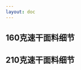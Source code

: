 ```yaml
---
layout: doc
---
```

<!-- <Swiper :imagePaths="imagePaths" :stringFClothingName='stringFClothingName[0]' /> -->

## 160克速干面料细节
<SwiperZoom :imagePaths="suGanDetails" :VideoPath="suGanVideoPath" FabricVideo="160克速干视频"/>

## 210克速干面料细节
<SwiperZoom :imagePaths="MoDaiErDetails" />




<script setup>

//160速干
const suGanDetails = [
  '/else/实物图/面料细节/160克速干/1.png',
  '/else/实物图/面料细节/160克速干/2.png',
];
const suGanVideoPath= [
  '/else/实物图/面料细节/160克速干/160克速干面料视频.mp4',
]

const MoDaiErDetails = [
  '/else/实物图/面料细节/160克速干/1.png',
  '/else/实物图/面料细节/160克速干/2.png',
];

// const stringFClothingName = [
//   '160克速干翻领短袖',
// ]
// const images = import.meta.glob('/else/实物图/衣服/160克速干翻领/*.jpg', { eager: true });
// 提取图片路径数组
// const imagePaths = Object.keys(images);

</script>

